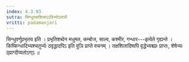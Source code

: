 ```yaml
---
index: 4.3.93
sutra: सिन्धुतक्षशिलाऽऽदिभ्योऽणञौ
vritti: padamanjari
---
```


 सिन्धुवर्णुप्रभृतय इति । प्रभृतिशब्देन मधुमत, कम्बोज, साल्व, कश्मीर, गन्धार---इत्येते गृह्यन्ते । किष्किन्धादिभ्यश्चतुर्भ्यः ठवृद्धादपिऽ इति वुञि प्राप्ते वचनम् । तक्षशिलादिष्वपि वृद्धेभ्यश्च्छः प्राप्तः, शेषेभ्यः ठ्प्राग्दीव्यतोऽण्ऽ ॥
